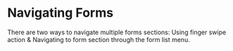 # Navigating Forms

There are two ways to navigate multiple forms sections: Using finger swipe action & Navigating to form section through the form list menu.
